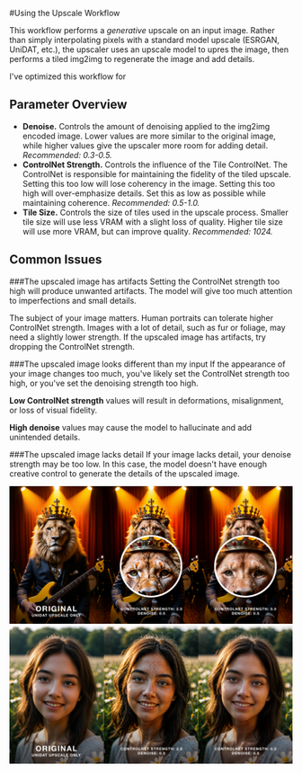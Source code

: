 #Using the Upscale Workflow

This workflow performs a *generative* upscale on an input image. Rather than simply interpolating pixels with a standard model upscale (ESRGAN, UniDAT, etc.), the upscaler uses an upscale model to upres the image, then performs a tiled img2img to regenerate the image and add details. 

I've optimized this workflow for 

## Parameter Overview
* **Denoise.** Controls the amount of denoising applied to the img2img encoded image. Lower values are more similar to the original image, while higher values give the upscaler more room for adding detail. *Recommended: 0.3-0.5.*
* **ControlNet Strength.** Controls the influence of the Tile ControlNet. The ControlNet is responsible for maintaining the fidelity of the tiled upscale. Setting this too low will lose coherency in the image. Setting this too high will over-emphasize details. Set this as low as possible while maintaining coherence. *Recommended: 0.5-1.0.*
* **Tile Size.** Controls the size of tiles used in the upscale process. Smaller tile size will use less VRAM with a slight loss of quality. Higher tile size will use more VRAM, but can improve quality. *Recommended: 1024.*

## Common Issues
###The upscaled image has artifacts
Setting the ControlNet strength too high will produce unwanted artifacts. The model will give too much attention to imperfections and small details. 

The subject of your image matters. Human portraits can tolerate higher ControlNet strength. Images with a lot of detail, such as fur or foliage, may need a slightly lower strength. If the upscaled image has artifacts, try dropping the ControlNet strength. 

###The upscaled image looks different than my input
If the appearance of your image changes too much, you've likely set the ControlNet strength too high, or you've set the denoising strength too high. 

**Low ControlNet strength** values will result in deformations, misalignment, or loss of visual fidelity. 

**High denoise** values may cause the model to hallucinate and add unintended details. 

###The upscaled image lacks detail
If your image lacks detail, your denoise strength may be too low. In this case, the model doesn't have enough creative control to generate the details of the upscaled image. 

![Setting Comparison: Lion](https://github.com/roblaughter/comfyui-workflows/blob/main/docs/setting-comparison-lion.png?raw=true)
![Setting Comparison: Lion](https://github.com/roblaughter/comfyui-workflows/blob/main/docs/setting-comparison-portrait.png?raw=true)

